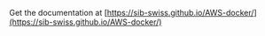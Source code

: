 Get the documentation at [https://sib-swiss.github.io/AWS-docker/](https://sib-swiss.github.io/AWS-docker/)
